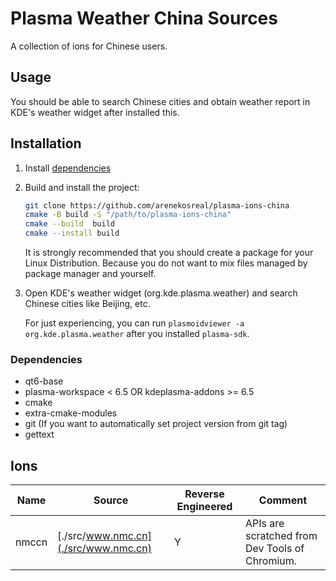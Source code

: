 # Plasma Weather China Sources

A collection of ions for Chinese users.

## Usage

You should be able to search Chinese cities and obtain weather report in KDE's weather widget after installed this.

## Installation

1. Install [dependencies](#dependencies)
2. Build and install the project:

   ```bash
   git clone https://github.com/arenekosreal/plasma-ions-china
   cmake -B build -S "/path/to/plasma-ions-china"
   cmake --build  build
   cmake --install build
   ```
   It is strongly recommended that you should create a package for your Linux Distribution.
   Because you do not want to mix files managed by package manager and yourself.

3. Open KDE's weather widget (org.kde.plasma.weather) and search Chinese cities like Beijing, etc.

   For just experiencing, you can run `plasmoidviewer -a org.kde.plasma.weather` after you installed `plasma-sdk`.

### Dependencies

- qt6-base
- plasma-workspace < 6.5 OR kdeplasma-addons >= 6.5
- cmake
- extra-cmake-modules
- git (If you want to automatically set project version from git tag)
- gettext

## Ions

|Name|Source|Reverse Engineered|Comment|
|----|------|------------------|-------|
|nmccn|[./src/www.nmc.cn](./src/www.nmc.cn)|Y|APIs are scratched from Dev Tools of Chromium.|
